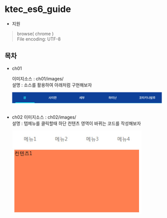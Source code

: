 # ktec_es6_guide


- 지원

>browse( chrome ) </br>
>File encoding: UTF-8 </br>



## 목차

-   ch01

    이미지소스 : ch01/images/    
    설명 : 소스를 활용하여 아래처럼 구현해보자
    
    ![screen](ch01/images/screen.jpg)
    <br /><br />
    
-   ch02
    이미지소스 : ch02/images/    
    설명 : 텝메뉴를 클릭할때 하단 컨텐츠 영역이 바뀌는 코드를 작성해보자
    
    ![screen](ch02/images/screen.jpg)
    <br /><br />
